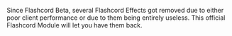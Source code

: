 Since Flashcord Beta, several Flashcord Effects got removed due to either poor client performance or due to them being entirely useless. This official Flashcord Module will let you have them back.
